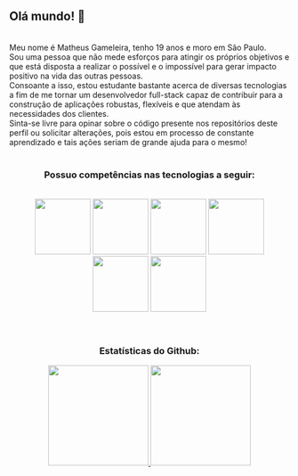 ## Olá mundo! 👋

<br>
Meu nome é Matheus Gameleira, tenho 19 anos e moro em São Paulo. <br>
Sou uma pessoa que não mede esforços para atingir os próprios objetivos e que está disposta a realizar o possível e o impossível para gerar impacto positivo na vida das outras pessoas. <br>
Consoante a isso, estou estudante bastante acerca de diversas tecnologias a fim de me tornar um desenvolvedor full-stack capaz de contribuir para a construção de aplicações robustas, flexíveis e que atendam às necessidades dos clientes. <br>
Sinta-se livre para opinar sobre o código presente nos repositórios deste perfil ou solicitar alterações, pois estou em processo de constante aprendizado e tais ações seriam de grande ajuda para o mesmo!

<br>
<br>

<div align="center"> 
  
  <h3> <b> Possuo competências nas tecnologias a seguir: </b> </h3>
  <br>
  <img height=100px width=100px src="https://cdn.jsdelivr.net/gh/devicons/devicon@latest/icons/git/git-plain.svg" />
  <img height=100px width=100px src="https://cdn.jsdelivr.net/gh/devicons/devicon@latest/icons/nodejs/nodejs-original.svg" />
  <img height=100px width=100px src="https://cdn.jsdelivr.net/gh/devicons/devicon@latest/icons/javascript/javascript-original.svg" />
  <img height=100px width=100px src="https://cdn.jsdelivr.net/gh/devicons/devicon@latest/icons/html5/html5-original.svg" />
  <img height=100px width=100px src="https://cdn.jsdelivr.net/gh/devicons/devicon@latest/icons/css3/css3-original.svg" />
  <img height=100px width=100px src="https://cdn.jsdelivr.net/gh/devicons/devicon@latest/icons/c/c-original.svg" />
  
</div>

<br>
<br>
        
<div align="center">
<h3> <b> Estatísticas do Github: </b> </h3>
<a href="https://github.com/MatG31">
<img loading="lazy" height="180em" src="https://github-readme-stats.vercel.app/api/top-langs/?username=MatG31&layout=compact&langs_count=7&theme=dracula"/>
<img loading="lazy" height="180em" src="https://github-readme-stats.vercel.app/api?username=MatG31&show_icons=true&theme=dracula&include_all_commits=true&count_private=true"/>                    
</div>
